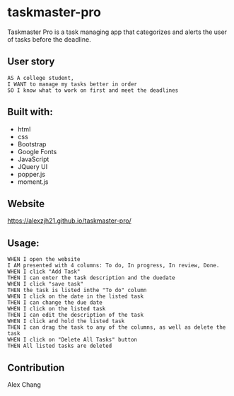 # taskmaster-pro

Taskmaster Pro is a task managing app that categorizes and alerts the user of tasks before the deadline. 

## User story

```
AS A college student,
I WANT to manage my tasks better in order
SO I know what to work on first and meet the deadlines
```

## Built with:

* html
* css
* Bootstrap
* Google Fonts
* JavaScript
* JQuery UI
* popper.js
* moment.js

## Website

https://alexzjh21.github.io/taskmaster-pro/

## Usage:

```
WHEN I open the website
I AM presented with 4 columns: To do, In progress, In review, Done.
WHEN I click "Add Task"
THEN I can enter the task description and the duedate
WHEN I click "save task"
THEN the task is listed inthe "To do" column
WHEN I click on the date in the listed task
THEN I can change the due date
WHEN I click on the listed task
THEN I can edit the description of the task
WHEN I click and hold the listed task
THEN I can drag the task to any of the columns, as well as delete the task
WHEN I click on "Delete All Tasks" button
THEN All listed tasks are deleted
```

## Contribution

Alex Chang
